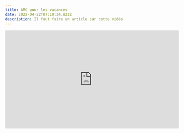 ```yaml
---
title: AMC pour les vacances
date: 2022-04-22T07:19:34.823Z
description: Il faut faire un article sur cette vidéo
---
```

<iframe width="560" height="315" src="https://www.youtube.com/embed/JMLsHI8aV0g" title="YouTube video player" frameborder="0" allow="accelerometer; autoplay; clipboard-write; encrypted-media; gyroscope; picture-in-picture" allowfullscreen></iframe>